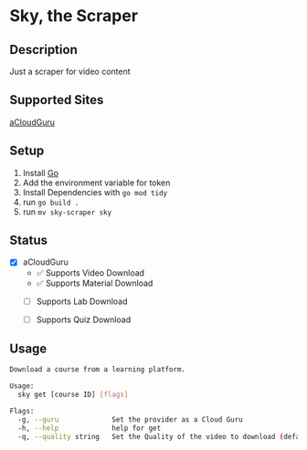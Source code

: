 # Sky, the Scraper

## Description
Just a scraper for video content

## Supported Sites
  [aCloudGuru](https://acloud.guru)



## Setup
1. Install [Go](https://golang.org/)
2. Add the environment variable for token
3. Install Dependencies with `go mod tidy`
4. run `go build .`
5. run `mv sky-scraper sky`

## Status
- [x] aCloudGuru
  - ✅ Supports Video Download
  - ✅ Supports Material Download
  - [ ] Supports Lab Download
  - [ ] Supports Quiz Download


## Usage

```bash
Download a course from a learning platform.

Usage:
  sky get [course ID] [flags]

Flags:
  -g, --guru             Set the provider as a Cloud Guru
  -h, --help             help for get
  -q, --quality string   Set the Quality of the video to download (default "720p")
```